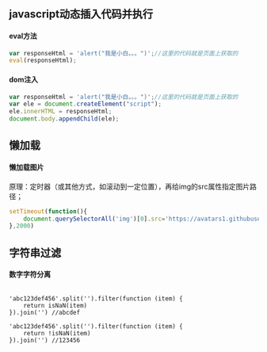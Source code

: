 ## javascript动态插入代码并执行
#### eval方法
```jsx harmony
var responseHtml = 'alert("我是小白。。。")';//这里的代码就是页面上获取的
eval(responseHtml);
```
#### dom注入
```jsx harmony
var responseHtml = 'alert("我是小白。。。")';//这里的代码就是页面上获取的
var ele = document.createElement("script");
ele.innerHTML = responseHtml;
document.body.appendChild(ele);

```

## 懒加载
#### 懒加载图片
原理：定时器（或其他方式，如滚动到一定位置），再给img的src属性指定图片路径；
```jsx harmony
setTimeout(function(){
    document.querySelectorAll('img')[0].src='https://avatars1.githubusercontent.com/u/18079377?v=3&s=460'
},2000)
```
## 字符串过滤
#### 数字字符分离
```ecmascript 6

'abc123def456'.split('').filter(function (item) {
    return isNaN(item)
}).join('') //abcdef

'abc123def456'.split('').filter(function (item) {
    return !isNaN(item)
}).join('') //123456


```

